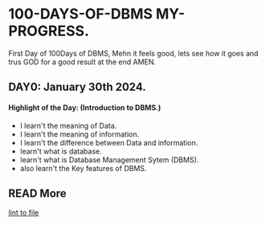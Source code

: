 # 100-DAYS-OF-DBMS MY-PROGRESS.

First Day of 100Days of DBMS, Mehn it feels good, lets see how it goes and trus GOD for a good result at the end AMEN.

## DAY0: January 30th 2024.

#### Highlight of the Day: (Introduction to DBMS.)
 * I learn't the meaning of Data.
 * I learn't the meaning of information.
 * I learn't the difference between Data and information.
 * learn't what is database.
 * learn't what is Database Management Sytem (DBMS).
 * also learn't the Key features of DBMS. 

 ## READ More
 [lint to file](/home/mistarkelly/Documents/My-Projects/100-Days-Of-DBMS/Lectures/week1/Day1)
